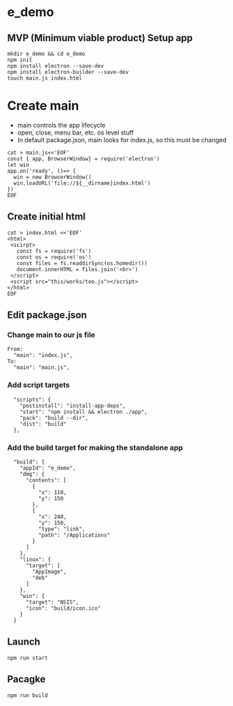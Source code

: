 # e_demo

## MVP (Minimum viable product) Setup app 
```
mkdir e_demo && cd e_demo
npm init
npm install electron --save-dev
npm install electron-builder --save-dev
touch main.js index.html
```

# Create main
- main controls the app lifecycle
- open, close, menu bar, etc. os level stuff
- In default package.json,  main looks for index.js, so this must be changed
```
cat > main.js<<'EOF'
const { app, BrowserWindow} = require('electron')
let win
app.on('ready', ()=> {
  win = new BrowserWindow()
  win.loadURL('file://${__dirname}index.html')
})
EOF
``` 

## Create initial html
```
cat > index.html <<'EOF'
<html>
 <scirpt>
   const fs = require('fs')
   const os = require('os')
   const files = fs.readdirSync(os.homedir())
   document.innerHTML = files.join('<br>')
 </script>
 <script src="this/works/too.js"></script>
</html>
EOF
```

## Edit package.json
### Change main to our js file
```
From:
  "main": "index.js",
To:
  "main": "main.js",
```

### Add script targets
```
  "scripts": {
    "postinstall": "install-app-deps",
    "start": "npm install && electron ./app",
    "pack": "build --dir",
    "dist": "build"
  },
```

### Add the build target for making the standalone app
```
  "build": {
    "appId": "e_demo",
    "dmg": {
      "contents": [
        {
          "x": 110,
          "y": 150
        },
        {
          "x": 240,
          "y": 150,
          "type": "link",
          "path": "/Applications"
        }
      ]
    },
    "linux": {
      "target": [
        "AppImage",
        "deb"
      ]
    },
    "win": {
      "target": "NSIS",
      "icon": "build/icon.ico"
    }
  }
```

## Launch
```
npm run start
```

## Pacagke
```
npm run build
```

